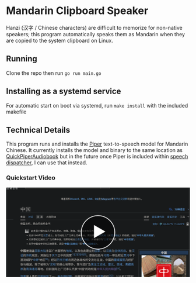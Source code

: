# Mandarin Clipboard Speaker

Hanzi (汉字 / Chinese characters) are difficult to memorize for non-native speakers; this program automatically speaks them as Mandarin when they are copied to the system clipboard on Linux.

## Running

Clone the repo then run `go run main.go`

## Installing as a systemd service

For automatic start on boot via systemd, run `make install` with the included makefile

## Technical Details

This program runs and installs the [Piper](https://rhasspy.github.io/piper-samples/) text-to-speech model for Mandarin Chinese.  It currently installs the model and binary to the same location as [QuickPiperAudiobook](https://github.com/C-Loftus/QuickPiperAudiobook) but in the future once Piper is included within [speech dispatcher](https://github.com/brailcom/speechd), I can use that instead.


### Quickstart Video

[![Mandarin-Clipboard-Speaker Quickstart](./docs/video_thumbnail.jpg)](https://youtu.be/Ax4buJ-f4Jg "Mandarin-Clipboard-Speaker Quickstart")